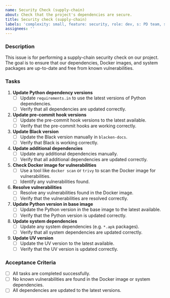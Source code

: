 ```yaml
---
name: Security Check (supply-chain)
about: Check that the project's dependencies are secure.
title: Security check (supply-chain)
labels: 'complexity: small, feature: security, role: dev, s: PD team, size: 1pt'
assignees: ''
---
```


### Description

This issue is for performing a supply-chain security check on our project. The goal is to ensure that our dependencies, Docker images, and system packages are up-to-date and free from known vulnerabilities.

### Tasks

1. **Update Python dependency versions**
    - [ ] Update `requirements.in` to use the latest versions of Python dependencies.
    - [ ] Verify that all dependencies are updated correctly.
1. **Update pre-commit hook versions**
    - [ ] Update the pre-commit hook versions to the latest available.
    - [ ] Verify that the pre-commit hooks are working correctly.
1. **Update Black version**
    - [ ] Update the Black version manually in `blacken-docs`.
    - [ ] Verify that Black is working correctly.
1. **Update additional dependencies**
    - [ ] Update any additional dependencies manually.
    - [ ] Verify that all additional dependencies are updated correctly.
1. **Check Docker image for vulnerabilities**
    - [ ] Use a tool like `docker scan` or `trivy` to scan the Docker image for vulnerabilities.
    - [ ] Identify any vulnerabilities found.
1. **Resolve vulnerabilities**
    - [ ] Resolve any vulnerabilities found in the Docker image.
    - [ ] Verify that the vulnerabilities are resolved correctly.
1. **Update Python version in base image**
    - [ ] Update the Python version in the base image to the latest available.
    - [ ] Verify that the Python version is updated correctly.
1. **Update system dependencies**
    - [ ] Update any system dependencies (e.g. `*.apk` packages).
    - [ ] Verify that all system dependencies are updated correctly.
1. **Update UV version**
    - [ ] Update the UV version to the latest available.
    - [ ] Verify that the UV version is updated correctly.

### Acceptance Criteria

- [ ] All tasks are completed successfully.
- [ ] No known vulnerabilities are found in the Docker image or system dependencies.
- [ ] All dependencies are updated to the latest versions.
